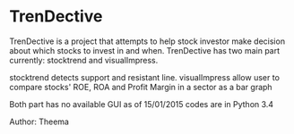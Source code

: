 # TrenDective
TrenDective is a project that attempts to help stock investor make decision about which stocks to invest in and when.
TrenDective has two main part currently: stocktrend and visualImpress.

stocktrend detects support and resistant line. 
visualImpress allow user to compare stocks' ROE, ROA and Profit Margin in a sector as a bar graph

Both part has no available GUI as of 15/01/2015
codes are in Python 3.4

Author: Theema

